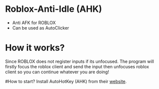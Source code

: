# Roblox-Anti-Idle (AHK)
- Anti AFK for ROBLOX
- Can be used as AutoClicker

# How it works?
Since ROBLOX does not register inputs if its unfocused. The program will firstly focus the roblox client and send the input then unfocuses roblox client so you can continue whatever you are doing!

#How to start?
Install AutoHotKey (AHK) from their [website](https://www.autohotkey.com/).
